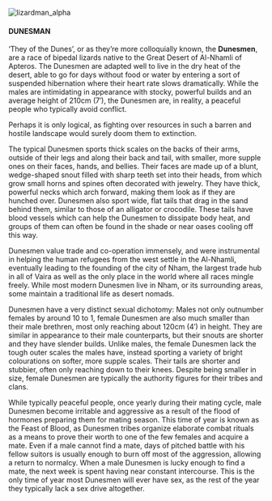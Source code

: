 ![lizardman_alpha](https://worldofvaira.com/wp-content/uploads/2022/09/lizardman_alpha.png)

#### DUNESMAN

‘They of the Dunes’, or as they’re more colloquially known, the **Dunesmen**, are a race of bipedal lizards native to the Great Desert of Al-Nhamli of Apteros. The Dunesmen are adapted well to live in the dry heat of the desert, able to go for days without food or water by entering a sort of suspended hibernation where their heart rate slows dramatically. While the males are intimidating in appearance with stocky, powerful builds and an average height of 210cm (7′), the Dunesmen are, in reality, a peaceful people who typically avoid conflict.

Perhaps it is only logical, as fighting over resources in such a barren and hostile landscape would surely doom them to extinction.

The typical Dunesmen sports thick scales on the backs of their arms, outside of their legs and along their back and tail, with smaller, more supple ones on their faces, hands, and bellies. Their faces are made up of a blunt, wedge-shaped snout filled with sharp teeth set into their heads, from which grow small horns and spines often decorated with jewelry. They have thick, powerful necks which arch forward, making them look as if they are hunched over. Dunesmen also sport wide, flat tails that drag in the sand behind them, similar to those of an alligator or crocodile. These tails have blood vessels which can help the Dunesmen to dissipate body heat, and groups of them can often be found in the shade or near oases cooling off this way.

 

Dunesmen value trade and co-operation immensely, and were instrumental in helping the human refugees from the west settle in the Al-Nhamli, eventually leading to the founding of the city of Nham, the largest trade hub in all of Vaira as well as the only place in the world where all races mingle freely. While most modern Dunesmen live in Nham, or its surrounding areas, some maintain a traditional life as desert nomads.

 

Dunesmen have a very distinct sexual dichotomy: Males not only outnumber females by around 10 to 1, female Dunesmen are also much smaller than their male brethren, most only reaching about 120cm (4′) in height. They are similar in appearance to their male counterparts, but their snouts are shorter and they have slender builds. Unlike males, the female Dunesmen lack the tough outer scales the males have, instead sporting a variety of bright colourations on softer, more supple scales. Their tails are shorter and stubbier, often only reaching down to their knees. Despite being smaller in size, female Dunesmen are typically the authority figures for their tribes and clans.

 

While typically peaceful people, once yearly during their mating cycle, male Dunesmen become irritable and aggressive as a result of the flood of hormones preparing them for mating season. This time of year is known as the Feast of Blood, as Dunesmen tribes organize elaborate combat rituals as a means to prove their worth to one of the few females and acquire a mate. Even if a male cannot find a mate, days of pitched battle with his fellow suitors is usually enough to burn off most of the aggression, allowing a return to normalcy. When a male Dunesmen is lucky enough to find a mate, the next week is spent having near constant intercourse. This is the only time of year most Dunesmen will ever have sex, as the rest of the year they typically lack a sex drive altogether.